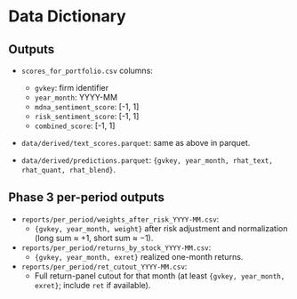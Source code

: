 # Data Dictionary

## Outputs
- `scores_for_portfolio.csv` columns:
  - `gvkey`: firm identifier
  - `year_month`: YYYY-MM
  - `mdna_sentiment_score`: [-1, 1]
  - `risk_sentiment_score`: [-1, 1]
  - `combined_score`: [-1, 1]

- `data/derived/text_scores.parquet`: same as above in parquet.
- `data/derived/predictions.parquet`: `{gvkey, year_month, rhat_text, rhat_quant, rhat_blend}`.

## Phase 3 per-period outputs
- `reports/per_period/weights_after_risk_YYYY-MM.csv`:
  - `{gvkey, year_month, weight}` after risk adjustment and normalization (long sum ≈ +1, short sum ≈ −1).
- `reports/per_period/returns_by_stock_YYYY-MM.csv`:
  - `{gvkey, year_month, exret}` realized one-month returns.
- `reports/per_period/ret_cutout_YYYY-MM.csv`:
  - Full return-panel cutout for that month (at least `{gvkey, year_month, exret}`; include `ret` if available).
